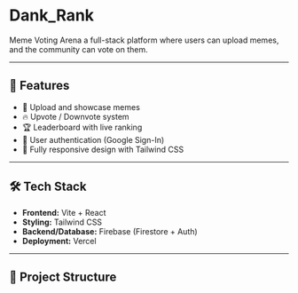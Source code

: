 # Dank_Rank
Meme Voting Arena a full-stack platform where users can upload memes, and the community can vote on them. 

---

## 🚀 Features
- 📸 Upload and showcase memes
- 🔥 Upvote / Downvote system
- 🏆 Leaderboard with live ranking
- 👤 User authentication (Google Sign-In)
- 📱 Fully responsive design with Tailwind CSS

---

## 🛠️ Tech Stack
- **Frontend:** Vite + React
- **Styling:** Tailwind CSS
- **Backend/Database:** Firebase (Firestore + Auth)
- **Deployment:** Vercel

---

## 📂 Project Structure
